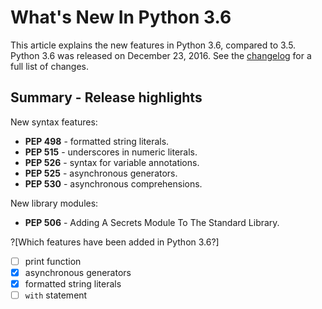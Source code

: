 #  What's New In Python 3.6

This article explains the new features in Python 3.6, compared to 3.5.
Python 3.6 was released on December 23, 2016.  See the
[changelog](https://docs.python.org/3.6/whatsnew/changelog.html) for a full
list of changes.

## Summary - Release highlights

New syntax features:
* **PEP 498** - formatted string literals.
* **PEP 515** - underscores in numeric literals.
* **PEP 526** - syntax for variable annotations.
* **PEP 525** - asynchronous generators.
* **PEP 530** - asynchronous comprehensions.

New library modules:
* **PEP 506** - Adding A Secrets Module To The Standard Library.

?[Which features have been added in Python 3.6?]
- [ ] print function
- [x] asynchronous generators
- [x] formatted string literals
- [ ] `with` statement
